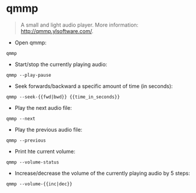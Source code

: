 # qmmp

> A small and light audio player.
> More information: <http://qmmp.ylsoftware.com/>.

- Open qmmp:

`qmmp`

- Start/stop the currently playing audio:

`qmmp --play-pause`

- Seek forwards/backward a specific amount of time (in seconds):

`qmmp --seek-{{fwd|bwd}} {{time_in_seconds}}`

- Play the next audio file:

`qmmp --next`

- Play the previous audio file:

`qmmp --previous`

- Print hte current volume:

`qmmp --volume-status`

- Increase/decrease the volume of the currently playing audio by 5 steps:

`qmmp --volume-{{inc|dec}}`
